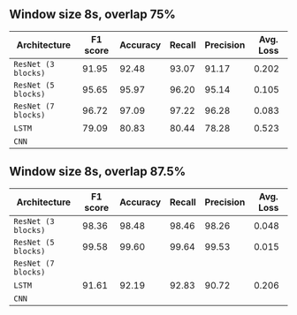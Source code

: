 ## Window size 8s, overlap 75%
| Architecture  | F1 score | Accuracy | Recall | Precision | Avg. Loss |
| ------ | ----- | ----- | ----- | ----- | ----- |
| `ResNet (3 blocks)`  | 91.95| 92.48 | 93.07 | 91.17 | 0.202 |
| `ResNet (5 blocks)` |  95.65 | 95.97 | 96.20 | 95.14 | 0.105 |
| `ResNet (7 blocks)` | 96.72 | 97.09 | 97.22 | 96.28 | 0.083 |
| `LSTM` | 79.09 | 80.83 | 80.44 | 78.28 | 0.523 |
| `CNN` | 

## Window size 8s, overlap 87.5%
| Architecture  | F1 score | Accuracy | Recall | Precision | Avg. Loss |
| ------ | ----- | ----- | ----- | ----- | ----- |
| `ResNet (3 blocks)`  | 98.36| 98.48 | 98.46 | 98.26 | 0.048 |
| `ResNet (5 blocks)` |  99.58 | 99.60 | 99.64 | 99.53 | 0.015 |
| `ResNet (7 blocks)` | 
| `LSTM` | 91.61 | 92.19 | 92.83 | 90.72 | 0.206 |
| `CNN` | 
